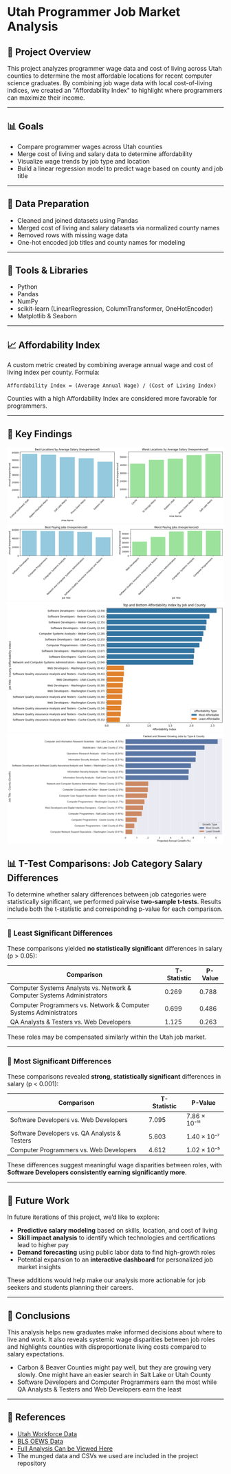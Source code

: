 # Utah Programmer Job Market Analysis

## 📝 Project Overview

This project analyzes programmer wage data and cost of living across Utah counties to determine the most affordable locations for recent computer science graduates. By combining job wage data with local cost-of-living indices, we created an "Affordability Index" to highlight where programmers can maximize their income.

---

## 📊 Goals

- Compare programmer wages across Utah counties
- Merge cost of living and salary data to determine affordability
- Visualize wage trends by job type and location
- Build a linear regression model to predict wage based on county and job title

---

## 🧹 Data Preparation

- Cleaned and joined datasets using Pandas
- Merged cost of living and salary datasets via normalized county names
- Removed rows with missing wage data
- One-hot encoded job titles and county names for modeling

---

## 🔧 Tools & Libraries

- Python
- Pandas
- NumPy
- scikit-learn (LinearRegression, ColumnTransformer, OneHotEncoder)
- Matplotlib & Seaborn

---

## 📈 Affordability Index

A custom metric created by combining average annual wage and cost of living index per county. Formula:

```
Affordability Index = (Average Annual Wage) / (Cost of Living Index)
```

Counties with a high Affordability Index are considered more favorable for programmers.

---


## 📌 Key Findings

![Location and Salary Comparison](figures/locations_salary.png)
![Position and Salary Comparison](figures/positions_salary.png)
![Affordability Index](figures/affordability_index.png)
![Fastest And_Slowest job growth](figures/fastest_and_slowst_job_growth.png)

## 📊 T-Test Comparisons: Job Category Salary Differences

To determine whether salary differences between job categories were statistically significant, we performed pairwise **two-sample t-tests**. Results include both the t-statistic and corresponding p-value for each comparison.

---

### 🧪 Least Significant Differences

These comparisons yielded **no statistically significant** differences in salary (p > 0.05):

| Comparison | T-Statistic | P-Value |
|------------|-------------|---------|
| Computer Systems Analysts vs. Network & Computer Systems Administrators | 0.269 | 0.788 |
| Computer Programmers vs. Network & Computer Systems Administrators | 0.699 | 0.486 |
| QA Analysts & Testers vs. Web Developers | 1.125 | 0.263 |

These roles may be compensated similarly within the Utah job market.

---

### 🥇 Most Significant Differences

These comparisons revealed **strong, statistically significant** differences in salary (p < 0.001):

| Comparison | T-Statistic | P-Value |
|------------|-------------|---------|
| Software Developers vs. Web Developers | 7.095 | 7.86 × 10⁻¹¹ |
| Software Developers vs. QA Analysts & Testers | 5.603 | 1.40 × 10⁻⁷ |
| Computer Programmers vs. Web Developers | 4.612 | 1.02 × 10⁻⁵ |

These differences suggest meaningful wage disparities between roles, with **Software Developers consistently earning significantly more**.

---

## 🔮 Future Work

In future iterations of this project, we’d like to explore:

- **Predictive salary modeling** based on skills, location, and cost of living
- **Skill impact analysis** to identify which technologies and certifications lead to higher pay
- **Demand forecasting** using public labor data to find high-growth roles
- Potential expansion to an **interactive dashboard** for personalized job market insights

These additions would help make our analysis more actionable for job seekers and students planning their careers.

---

## 💬 Conclusions

This analysis helps new graduates make informed decisions about where to live and work. It also reveals systemic wage disparities between job roles and highlights counties with disproportionate living costs compared to salary expectations.
- Carbon & Beaver Counties might pay well, but they are growing very slowly. One might have an easier search in Salt Lake or Utah County
- Software Developers and Computer Programmers earn the most while QA Analysts & Testers and Web Developers earn the least
---

## 🔗 References
- [Utah Workforce Data](https://jobs.utah.gov/)
- [BLS OEWS Data](https://www.bls.gov/oes/)
- [Full Analysis Can be Viewed Here](https://github.com/Tyler-Johnston/Utah-Programmer-Job-Market-Analysis/blob/main/analysis/Utah%20Programmer%20Job%20Market%20Analysis.pdf)
- The munged data and CSVs we used are included in the project repository
